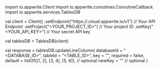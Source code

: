 import io.appwrite.Client
import io.appwrite.coroutines.CoroutineCallback
import io.appwrite.services.TablesDB

val client = Client()
    .setEndpoint("https://<REGION>.cloud.appwrite.io/v1") // Your API Endpoint
    .setProject("<YOUR_PROJECT_ID>") // Your project ID
    .setKey("<YOUR_API_KEY>") // Your secret API key

val tablesDB = TablesDB(client)

val response = tablesDB.updateLineColumn(
    databaseId = "<DATABASE_ID>",
    tableId = "<TABLE_ID>",
    key = "",
    required = false,
    default = listOf([1, 2], [3, 4], [5, 6]), // optional
    newKey = "" // optional
)
